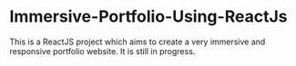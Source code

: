 # Immersive-Portfolio-Using-ReactJs
This is a ReactJS project which aims to create a very immersive and responsive portfolio website. It is still in progress. 
